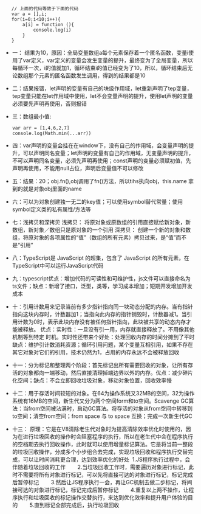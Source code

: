  ```
    // 上面的代码等效于下面的代码
    var a = [],i; 
    for(i=0;i<10;i++){
        a[i] = function (){
            console.log(i)
        }
    }
 ```
 * 一： 结果为10，原因：全局变量数组a每个元素保存着一个匿名函数，变量i使用了var定义，var定义的变量会发生变量的提升，最终变为了全局变量，所以每循环一次，i的值就加1，循环结束i的值已经变为了10，所以，循环结束后无论数组那个元素的匿名函数发生调用，得到的结果都是10

 * 二：结果报错，let声明的变量有自己的块级作用域，let重新声明了tep变量，tep变量只能在let作用域中使用，let不会变量声明的提升，使用let声明的变量必须要先声明再使用，否则报错

 * 三：数组最小值:
    ```
    var arr = [1,4,6,2,7]
    console.log(Math.min(...arr))
    ```

 * 四：var声明的变量会挂在在window下，没有自己的作用域，会变量声明的提升，可以声明同名变量；let声明的变量有自己的作用域，无变量声明的提升，不可以声明同名变量，必须先声明再使用；const声明的变量必须赋初值，先声明再使用，不能用null占位，声明后变量值不可以修改

 * 五：结果：20；obj.fn(),obj调用了fn()方法，所以tihs执向obj，this.name 拿到的就是对象obj里面的name

 * 六：可以为对象创建独一无二的key值；可以使用symbol替代常量；使用symbol定义类的私有属性/方法等

 * 七：浅拷贝和深拷贝
    浅拷贝： 将原对象或原数组的引用直接赋给新对象，新数组，新对象／数组只是原对象的一个引用
    深拷贝： 创建一个新的对象和数组，将原对象的各项属性的“值”（数组的所有元素）拷贝过来，是“值”而不是“引用”

 * 八：TypeScript是 JavaScript 的超集，包含了 JavaScript 的所有元素，在TypeScript中可以运行JavaScript代码

 * 九：typescript优点：增加代码的可读性和可维护性，js文件可以直接命名为ts文件；缺点：新增了接口，泛型，类等，学习成本增加；短期开发增加开发成本

 * 十：引用计数用来记录当前有多少指针指向同一块动态分配的内存。当有指针指向这块内存时，计数器加1；当指向此内存的指针销毁时，计数器减1。当引用计数为0时，表示此块内存没有被任何指针指向，此块被共享的动态内存才能被释放。
 优点：实时性：一旦没有引一用，内存就直接释放了。不⽤像其他机制等到特定 时机。实时性还带来个好处：处理回收内存的时间分摊到了平时
 缺点：维护引计数消耗资源；循环引用问题，某个变量互相引用，如果不存在其它对象对它们的引用，技术仍然为1，占用的内存永远不会被释放回收

 * 十一：分为标记和整理两个阶段：首先标记出所有需要回收的对象，让所有存活的对象都向一端移动，然后直接清理掉端边界以外的内存。优点：减少碎片化空间；缺点：不会立即回收垃圾对象，移动对象位置，回收效率慢

 * 十二：用于存活时间较短的对象。在64为操作系统又32MB的空间，32为操作系统有16MB的空间，新生代又分为两个空间form和to空间。Scavenge GC算法：当from空间被沾满时，启动GC算法。将存活的对象从from空间中转移到to空间；清空from空间；from space 与 to space 互换；完成一次新生代GC

 * 十三：
      原理：它是在V8清除老生代对象时为提高清除效率优化时使用的，因为在进行垃圾回收的操作时会阻塞程序的执行，所以在老生代中会在程序执行的空档期去执行回收操作，此时就可以使用增量标记算法。它是将当前一整段的垃圾回收操作，分成多个小步组合去完成，实现垃圾回收和程序执行交替完成，可以让时间消耗更合理，达到效率优化的好处
       1.JS程序执行过程中，会伴随着垃圾回收的工作
       2.当垃圾回收工作时，需要遍历对象进行标记，此时不需要将所有对象进行标记，可以先将直接可达的对象进行标记，标记完成后暂停标记
       3.然后让JS程序执行一会，再让GC机制去做二步标记，将间接可达的对象进行标记，标记完成后暂停标记
       4.重复以上两不操作，让程序执行和垃圾回收的标记操作交替执行，来达到优化效率和提升用户体验的目的
       5.直到标记全部完成后，执行垃圾回收